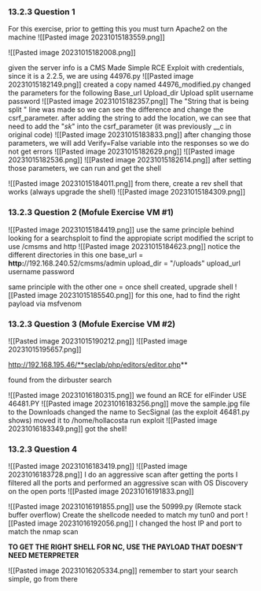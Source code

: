 ### 13.2.3 Question 1
For this exercise, prior to getting this you must turn Apache2 on the machine
![[Pasted image 20231015183559.png]]


![[Pasted image 20231015182008.png]]

given the server info is a CMS Made Simple RCE Exploit with credentials, since it is a 2.2.5, we are using 44976.py
![[Pasted image 20231015182149.png]]
created a copy named 44976_modified.py
changed the parameters for the following
	Base_url
	Upload_dir
	Upload split
	username
	password
![[Pasted image 20231015182357.png]]
The "String that is being split " line was made so we can see the difference and change the csrf_parameter. after adding the string to add the location, we can see that need to add the "_sk_" into the csrf_parameter (it was previously __c in original code)
![[Pasted image 20231015183833.png]]
after changing those parameters, we will add Verify=False variable into the responses so we do not get errors
![[Pasted image 20231015182629.png]]
![[Pasted image 20231015182536.png]]
![[Pasted image 20231015182614.png]]
after setting those parameters, we can run and get the shell

![[Pasted image 20231015184011.png]]
from there, create a rev shell that works (always upgrade the shell)
![[Pasted image 20231015184309.png]]

### 13.2.3 Question 2 (Mofule Exercise VM #1)
![[Pasted image 20231015184419.png]]
use the same principle behind looking for a searchsploit to find the appropiate script
modified the script to use /cmsms and http 
![[Pasted image 20231015184623.png]]
notice the different directories in this one
	base_url = **http:**//192.168.240.52/cmsms/admin
	upload_dir = "/uploads"
	upload_url 
	username
	password

same principle with the other one = once shell created, upgrade shell
![[Pasted image 20231015185540.png]]
for this one, had to find the right payload via msfvenom

### 13.2.3 Question 3 (Mofule Exercise VM #2)
![[Pasted image 20231015190212.png]]
![[Pasted image 20231015195657.png]]

http://192.168.195.46/**seclab/php/editors/editor.php**

found from the dirbuster search

![[Pasted image 20231016180315.png]]
we found an RCE for elFinder
USE 46481.PY
![[Pasted image 20231016183256.png]]
move the sample.jpg file to the Downloads
changed the name to SecSignal (as the exploit 46481.py shows)
moved it to /home/hollacosta
run exploit 
![[Pasted image 20231016183349.png]]
got the shell!
### 13.2.3 Question 4

![[Pasted image 20231016183419.png]]
![[Pasted image 20231016183728.png]]
I do an aggressive scan after getting the ports
I filtered all the ports and performed an aggressive scan with OS Discovery on the open ports
![[Pasted image 20231016191833.png]]

![[Pasted image 20231016191855.png]]
use the 50999.py (Remote stack buffer overflow)
Create the shellcode needed to match my tun0 and port
![[Pasted image 20231016192056.png]]
I changed the host IP and port to match the nmap scan

**TO GET THE RIGHT SHELL FOR NC, USE THE PAYLOAD THAT DOESN'T NEED METERPRETER**

![[Pasted image 20231016205334.png]]
remember to start your search simple, go from there



